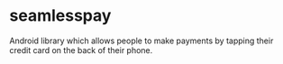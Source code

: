 # seamlesspay
Android library which allows people to make payments by tapping their credit card on the back of their phone.
